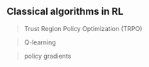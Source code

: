 ## Classical algorithms in RL

> Trust Region Policy Optimization (TRPO)

> Q-learning

> policy gradients

